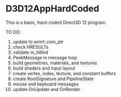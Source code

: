 # D3D12AppHardCoded
This is a basic, hard-coded Direct3D 12 program.

TO DO:

1. update to winrt::com_ptr
2. check HRESULTs
3. validate m_hWnd
4. PeekMessage in message loop
5. build geometries, materials, and textures
6. build shaders and input layout
7. create vertex, index, texture, and constant buffers
8. create RootSignature and PipelineState
9. mouse and keyboard messages
10. update OnUpdate and OnRender

